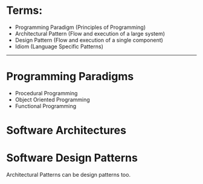 # Terms:
- Programming Paradigm (Principles of Programming)
- Architectural Pattern (Flow and execution of a large system)
- Design Pattern (Flow and execution of a single component)
- Idiom (Language Specific Patterns)

---
# Programming Paradigms
- Procedural Programming
- Object Oriented Programming
- Functional Programming
# Software Architectures

# Software Design Patterns
Architectural Patterns can be design patterns too.